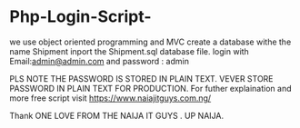 # Php-Login-Script-
we use object oriented programming and MVC 
create a database withe the name Shipment
inport the Shipment.sql database file.
login with Email:admin@admin.com
and password : admin

PLS NOTE THE PASSWORD IS STORED IN PLAIN TEXT.
VEVER STORE PASSWORD IN PLAIN TEXT FOR PRODUCTION.
For futher explaination and more free script visit https://www.naiajitguys.com.ng/

Thank ONE LOVE FROM THE NAIJA IT GUYS . UP NAIJA.
